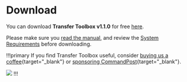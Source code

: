 # Download

You can download **Transfer Toolbox v1.1.0** for free [here](https://github.com/latenitefilms/TransferToolbox/releases/download/1.1.0/Transfer-Toolbox-1-1-0.zip).

Please make sure you [read the manual](/how-to-use/), and review the [System Requirements](/system-requirements/) before downloading.

!!!primary
If you find Transfer Toolbox useful, consider [buying us a coffee](https://www.buymeacoffee.com/latenitefilms){target="_blank"} or [sponsoring CommandPost](https://commandpost.io/sponsor/){target="_blank"}.

<a href="https://www.buymeacoffee.com/latenitefilms" target="_blank"><img src="https://img.buymeacoffee.com/button-api/?text=Buy us a coffee &emoji=&slug=latenitefilms&button_colour=5F7FFF&font_colour=ffffff&font_family=Poppins&outline_colour=000000&coffee_colour=FFDD00" /></a>
!!!